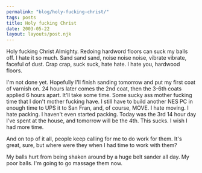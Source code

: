 ```yaml
---
permalink: "blog/holy-fucking-christ/"
tags: posts
title: Holy fucking Christ
date: 2003-05-22
layout: layouts/post.njk
---
```


Holy fucking Christ Almighty. Redoing hardword floors can suck my balls off. I hate it so much. Sand sand sand, noise noise noise, vibrate vibrate, faceful of dust. Crap crap, suck suck, hate hate. I hate you, hardwood floors. 

I'm not done yet. Hopefully I'll finish sanding tomorrow and put my first coat of varnish on. 24 hours later comes the 2nd coat, then the 3-6th coats applied 6 hours apart. It'll take some time. Some sucky ass mother fucking time that I don't mother fucking have. I still have to build another NES PC in enough time to UPS it to San Fran, and, of course, MOVE. I hate moving. I hate packing. I haven't even started packing. Today was the 3rd 14 hour day I've spent at the house, and tomorrow will be the 4th. This sucks. I wish I had more time.

And on top of it all, people keep calling for me to do work for them. It's great, sure, but where were they when I had time to work with them? 

My balls hurt from being shaken around by a huge belt sander all day. My poor balls. I'm going to go massage them now.